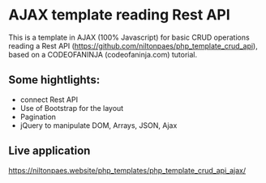 # AJAX template reading Rest API

This is a template in AJAX (100% Javascript) for basic CRUD operations reading a Rest API (https://github.com/niltonpaes/php_template_crud_api), based on a CODEOFANINJA (codeofaninja.com) tutorial.

## Some hightlights:

* connect Rest API
* Use of Bootstrap for the layout
* Pagination
* jQuery to manipulate DOM, Arrays, JSON, Ajax

## Live application
https://niltonpaes.website/php_templates/php_template_crud_api_ajax/
